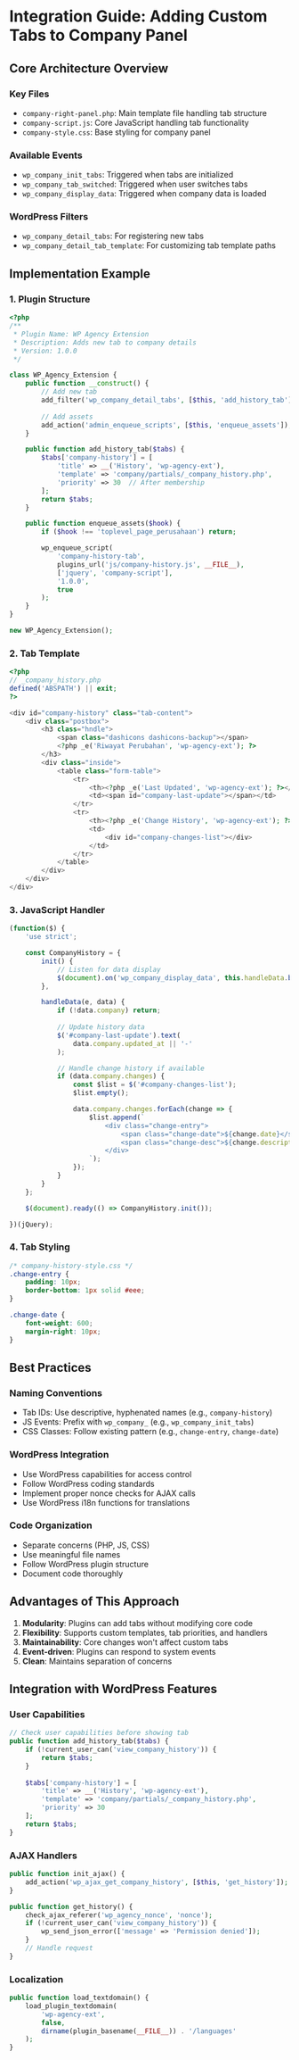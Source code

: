 # Integration Guide: Adding Custom Tabs to Company Panel

## Core Architecture Overview

### Key Files
- `company-right-panel.php`: Main template file handling tab structure
- `company-script.js`: Core JavaScript handling tab functionality
- `company-style.css`: Base styling for company panel

### Available Events
- `wp_company_init_tabs`: Triggered when tabs are initialized
- `wp_company_tab_switched`: Triggered when user switches tabs
- `wp_company_display_data`: Triggered when company data is loaded

### WordPress Filters
- `wp_company_detail_tabs`: For registering new tabs
- `wp_company_detail_tab_template`: For customizing tab template paths

## Implementation Example

### 1. Plugin Structure
```php
<?php
/**
 * Plugin Name: WP Agency Extension
 * Description: Adds new tab to company details
 * Version: 1.0.0
 */

class WP_Agency_Extension {
    public function __construct() {
        // Add new tab
        add_filter('wp_company_detail_tabs', [$this, 'add_history_tab']);
        
        // Add assets
        add_action('admin_enqueue_scripts', [$this, 'enqueue_assets']);
    }

    public function add_history_tab($tabs) {
        $tabs['company-history'] = [
            'title' => __('History', 'wp-agency-ext'),
            'template' => 'company/partials/_company_history.php',
            'priority' => 30  // After membership
        ];
        return $tabs;
    }

    public function enqueue_assets($hook) {
        if ($hook !== 'toplevel_page_perusahaan') return;

        wp_enqueue_script(
            'company-history-tab',
            plugins_url('js/company-history.js', __FILE__),
            ['jquery', 'company-script'],
            '1.0.0',
            true
        );
    }
}

new WP_Agency_Extension();
```

### 2. Tab Template
```php
<?php
// _company_history.php
defined('ABSPATH') || exit;
?>

<div id="company-history" class="tab-content">
    <div class="postbox">
        <h3 class="hndle">
            <span class="dashicons dashicons-backup"></span>
            <?php _e('Riwayat Perubahan', 'wp-agency-ext'); ?>
        </h3>
        <div class="inside">
            <table class="form-table">
                <tr>
                    <th><?php _e('Last Updated', 'wp-agency-ext'); ?></th>
                    <td><span id="company-last-update"></span></td>
                </tr>
                <tr>
                    <th><?php _e('Change History', 'wp-agency-ext'); ?></th>
                    <td>
                        <div id="company-changes-list"></div>
                    </td>
                </tr>
            </table>
        </div>
    </div>
</div>
```

### 3. JavaScript Handler
```javascript
(function($) {
    'use strict';

    const CompanyHistory = {
        init() {
            // Listen for data display
            $(document).on('wp_company_display_data', this.handleData.bind(this));
        },

        handleData(e, data) {
            if (!data.company) return;
            
            // Update history data
            $('#company-last-update').text(
                data.company.updated_at || '-'
            );

            // Handle change history if available
            if (data.company.changes) {
                const $list = $('#company-changes-list');
                $list.empty();

                data.company.changes.forEach(change => {
                    $list.append(`
                        <div class="change-entry">
                            <span class="change-date">${change.date}</span>
                            <span class="change-desc">${change.description}</span>
                        </div>
                    `);
                });
            }
        }
    };

    $(document).ready(() => CompanyHistory.init());

})(jQuery);
```

### 4. Tab Styling
```css
/* company-history-style.css */
.change-entry {
    padding: 10px;
    border-bottom: 1px solid #eee;
}

.change-date {
    font-weight: 600;
    margin-right: 10px;
}
```

## Best Practices

### Naming Conventions
- Tab IDs: Use descriptive, hyphenated names (e.g., `company-history`)
- JS Events: Prefix with `wp_company_` (e.g., `wp_company_init_tabs`)
- CSS Classes: Follow existing pattern (e.g., `change-entry`, `change-date`)

### WordPress Integration
- Use WordPress capabilities for access control
- Follow WordPress coding standards
- Implement proper nonce checks for AJAX calls
- Use WordPress i18n functions for translations

### Code Organization
- Separate concerns (PHP, JS, CSS)
- Use meaningful file names
- Follow WordPress plugin structure
- Document code thoroughly

## Advantages of This Approach

1. **Modularity**: Plugins can add tabs without modifying core code
2. **Flexibility**: Supports custom templates, tab priorities, and handlers
3. **Maintainability**: Core changes won't affect custom tabs
4. **Event-driven**: Plugins can respond to system events
5. **Clean**: Maintains separation of concerns

## Integration with WordPress Features

### User Capabilities
```php
// Check user capabilities before showing tab
public function add_history_tab($tabs) {
    if (!current_user_can('view_company_history')) {
        return $tabs;
    }
    
    $tabs['company-history'] = [
        'title' => __('History', 'wp-agency-ext'),
        'template' => 'company/partials/_company_history.php',
        'priority' => 30
    ];
    return $tabs;
}
```

### AJAX Handlers
```php
public function init_ajax() {
    add_action('wp_ajax_get_company_history', [$this, 'get_history']);
}

public function get_history() {
    check_ajax_referer('wp_agency_nonce', 'nonce');
    if (!current_user_can('view_company_history')) {
        wp_send_json_error(['message' => 'Permission denied']);
    }
    // Handle request
}
```

### Localization
```php
public function load_textdomain() {
    load_plugin_textdomain(
        'wp-agency-ext',
        false,
        dirname(plugin_basename(__FILE__)) . '/languages'
    );
}
```

